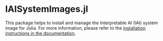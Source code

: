 # IAISystemImages.jl

This package helps to install and manage the Interpretable AI (IAI) system image for Julia. For more information, please refer to the [installation instructions in the documentation](https://docs.interpretable.ai/stable/installation/).
